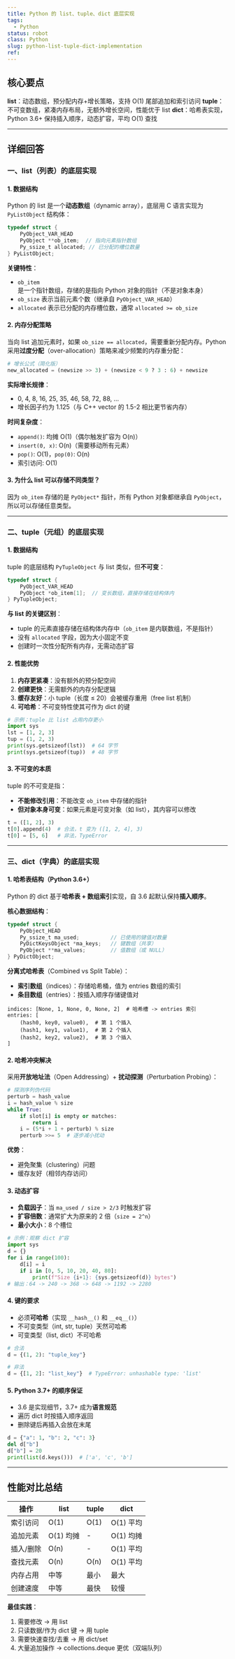 ```yaml
---
title: Python 的 list、tuple、dict 底层实现
tags:
  - Python
status: robot
class: Python
slug: python-list-tuple-dict-implementation
ref:
---
```


## 核心要点

**list**：动态数组，预分配内存+增长策略，支持 O(1) 尾部追加和索引访问
**tuple**：不可变数组，紧凑内存布局，无额外增长空间，性能优于 list
**dict**：哈希表实现，Python 3.6+ 保持插入顺序，动态扩容，平均 O(1) 查找

---

## 详细回答

### 一、list（列表）的底层实现

#### 1. 数据结构
Python 的 list 是一个**动态数组**（dynamic array），底层用 C 语言实现为 `PyListObject` 结构体：

```c
typedef struct {
    PyObject_VAR_HEAD
    PyObject **ob_item;  // 指向元素指针数组
    Py_ssize_t allocated; // 已分配的槽位数量
} PyListObject;
```

**关键特性**：
- `ob_item` 是一个指针数组，存储的是指向 Python 对象的指针（不是对象本身）
- `ob_size` 表示当前元素个数（继承自 `PyObject_VAR_HEAD`）
- `allocated` 表示已分配的内存槽位数，通常 `allocated >= ob_size`

#### 2. 内存分配策略
当向 list 追加元素时，如果 `ob_size == allocated`，需要重新分配内存。Python 采用**过度分配**（over-allocation）策略来减少频繁的内存重分配：

```python
# 增长公式（简化版）
new_allocated = (newsize >> 3) + (newsize < 9 ? 3 : 6) + newsize
```

**实际增长规律**：
- 0, 4, 8, 16, 25, 35, 46, 58, 72, 88, ...
- 增长因子约为 1.125（与 C++ vector 的 1.5-2 相比更节省内存）

**时间复杂度**：
- `append()`: 均摊 O(1)（偶尔触发扩容为 O(n)）
- `insert(0, x)`: O(n)（需要移动所有元素）
- `pop()`: O(1)，`pop(0)`: O(n)
- 索引访问: O(1)

#### 3. 为什么 list 可以存储不同类型？
因为 `ob_item` 存储的是 `PyObject*` 指针，所有 Python 对象都继承自 `PyObject`，所以可以存储任意类型。

---

### 二、tuple（元组）的底层实现

#### 1. 数据结构
tuple 的底层结构 `PyTupleObject` 与 list 类似，但**不可变**：

```c
typedef struct {
    PyObject_VAR_HEAD
    PyObject *ob_item[1];  // 变长数组，直接存储在结构体内
} PyTupleObject;
```

**与 list 的关键区别**：
- tuple 的元素直接存储在结构体内存中（`ob_item` 是内联数组，不是指针）
- 没有 `allocated` 字段，因为大小固定不变
- 创建时一次性分配所有内存，无需动态扩容

#### 2. 性能优势
1. **内存更紧凑**：没有额外的预分配空间
2. **创建更快**：无需额外的内存分配逻辑
3. **缓存友好**：小 tuple（长度 ≤ 20）会被缓存重用（free list 机制）
4. **可哈希**：不可变特性使其可作为 dict 的键

```python
# 示例：tuple 比 list 占用内存更小
import sys
lst = [1, 2, 3]
tup = (1, 2, 3)
print(sys.getsizeof(lst))  # 64 字节
print(sys.getsizeof(tup))  # 48 字节
```

#### 3. 不可变的本质
tuple 的不可变是指：
- **不能修改引用**：不能改变 `ob_item` 中存储的指针
- **但对象本身可变**：如果元素是可变对象（如 list），其内容可以修改

```python
t = ([1, 2], 3)
t[0].append(4)  # 合法，t 变为 ([1, 2, 4], 3)
t[0] = [5, 6]   # 非法，TypeError
```

---

### 三、dict（字典）的底层实现

#### 1. 哈希表结构（Python 3.6+）
Python 的 dict 基于**哈希表 + 数组索引**实现，自 3.6 起默认保持**插入顺序**。

**核心数据结构**：
```c
typedef struct {
    PyObject_HEAD
    Py_ssize_t ma_used;          // 已使用的键值对数量
    PyDictKeysObject *ma_keys;   // 键数组（共享）
    PyObject **ma_values;        // 值数组（或 NULL）
} PyDictObject;
```

**分离式哈希表**（Combined vs Split Table）：
- **索引数组**（indices）：存储哈希桶，值为 entries 数组的索引
- **条目数组**（entries）：按插入顺序存储键值对

```
indices: [None, 1, None, 0, None, 2]  # 哈希槽 -> entries 索引
entries: [
    (hash0, key0, value0),  # 第 1 个插入
    (hash1, key1, value1),  # 第 2 个插入
    (hash2, key2, value2),  # 第 3 个插入
]
```

#### 2. 哈希冲突解决
采用**开放地址法**（Open Addressing）+ **扰动探测**（Perturbation Probing）：

```python
# 探测序列伪代码
perturb = hash_value
i = hash_value % size
while True:
    if slot[i] is empty or matches:
        return i
    i = (5*i + 1 + perturb) % size
    perturb >>= 5  # 逐步减小扰动
```

**优势**：
- 避免聚集（clustering）问题
- 缓存友好（相邻内存访问）

#### 3. 动态扩容
- **负载因子**：当 `ma_used / size > 2/3` 时触发扩容
- **扩容倍数**：通常扩大为原来的 2 倍（`size = 2^n`）
- **最小大小**：8 个槽位

```python
# 示例：观察 dict 扩容
import sys
d = {}
for i in range(100):
    d[i] = i
    if i in [0, 5, 10, 20, 40, 80]:
        print(f"Size {i+1}: {sys.getsizeof(d)} bytes")
# 输出：64 -> 240 -> 368 -> 648 -> 1192 -> 2280
```

#### 4. 键的要求
- 必须**可哈希**（实现 `__hash__()` 和 `__eq__()`）
- 不可变类型（int, str, tuple）天然可哈希
- 可变类型（list, dict）不可哈希

```python
# 合法
d = {(1, 2): "tuple_key"}

# 非法
d = {[1, 2]: "list_key"}  # TypeError: unhashable type: 'list'
```

#### 5. Python 3.7+ 的顺序保证
- 3.6 是实现细节，3.7+ 成为**语言规范**
- 遍历 dict 时按插入顺序返回
- 删除键后再插入会放在末尾

```python
d = {"a": 1, "b": 2, "c": 3}
del d["b"]
d["b"] = 20
print(list(d.keys()))  # ['a', 'c', 'b']
```

---

## 性能对比总结

| 操作 | list | tuple | dict |
|------|------|-------|------|
| 索引访问 | O(1) | O(1) | O(1) 平均 |
| 追加元素 | O(1) 均摊 | - | O(1) 均摊 |
| 插入/删除 | O(n) | - | O(1) 平均 |
| 查找元素 | O(n) | O(n) | O(1) 平均 |
| 内存占用 | 中等 | 最小 | 最大 |
| 创建速度 | 中等 | 最快 | 较慢 |

**最佳实践**：
1. 需要修改 → 用 list
2. 只读数据/作为 dict 键 → 用 tuple
3. 需要快速查找/去重 → 用 dict/set
4. 大量追加操作 → collections.deque 更优（双端队列）
